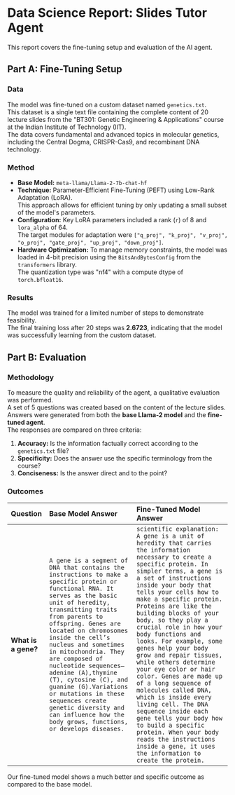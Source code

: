 # Data Science Report: Slides Tutor Agent

This report covers the fine-tuning setup and evaluation of the AI agent.

## Part A: Fine-Tuning Setup

### Data
The model was fine-tuned on a custom dataset named `genetics.txt`.  
This dataset is a single text file containing the complete content of 20 lecture slides from the "BT301: Genetic Engineering & Applications" course at the Indian Institute of Technology (IIT).  
The data covers fundamental and advanced topics in molecular genetics, including the Central Dogma, CRISPR-Cas9, and recombinant DNA technology.

### Method
- **Base Model:** `meta-llama/Llama-2-7b-chat-hf`
- **Technique:** Parameter-Efficient Fine-Tuning (PEFT) using Low-Rank Adaptation (LoRA).  
  This approach allows for efficient tuning by only updating a small subset of the model's parameters.
- **Configuration:** Key LoRA parameters included a rank (`r`) of 8 and `lora_alpha` of 64.  
  The target modules for adaptation were `["q_proj", "k_proj", "v_proj", "o_proj", "gate_proj", "up_proj", "down_proj"]`.
- **Hardware Optimization:** To manage memory constraints, the model was loaded in 4-bit precision using the `BitsAndBytesConfig` from the `transformers` library.  
  The quantization type was "nf4" with a compute dtype of `torch.bfloat16`.

### Results
The model was trained for a limited number of steps to demonstrate feasibility.  
The final training loss after 20 steps was **2.6723**, indicating that the model was successfully learning from the custom dataset.

## Part B: Evaluation

### Methodology
To measure the quality and reliability of the agent, a qualitative evaluation was performed.  
A set of 5 questions was created based on the content of the lecture slides.  
Answers were generated from both the **base Llama-2 model** and the **fine-tuned agent**.  
The responses are compared on three criteria:

1. **Accuracy:** Is the information factually correct according to the `genetics.txt` file?  
2. **Specificity:** Does the answer use the specific terminology from the course?  
3. **Conciseness:** Is the answer direct and to the point?

### Outcomes

| Question | Base Model Answer | Fine-Tuned Model Answer
| :--- | :--- | :---
| **What is a gene?** | `A gene is a segment of DNA that contains the instructions to make a specific protein or functional RNA. It serves as the basic unit of heredity, transmitting traits from parents to offspring. Genes are located on chromosomes inside the cell’s nucleus and sometimes in mitochondria. They are composed of nucleotide sequences—adenine (A),thymine (T), cytosine (C), and guanine (G).Variations or mutations in these sequences create genetic diversity and can influence how the body grows, functions, or develops diseases.` | `scientific explanation: A gene is a unit of heredity that carries the information necessary to create a specific protein. In simpler terms, a gene is a set of instructions inside your body that tells your cells how to make a specific protein. Proteins are like the building blocks of your body, so they play a crucial role in how your body functions and looks. For example, some genes help your body grow and repair tissues, while others determine your eye color or hair color. Genes are made up of a long sequence of molecules called DNA, which is inside every living cell. The DNA sequence inside each gene tells your body how to build a specific protein. When your body reads the instructions inside a gene, it uses the information to create the protein.` 

Our fine-tuned model shows a much better and specific outcome as compared to the base model.
